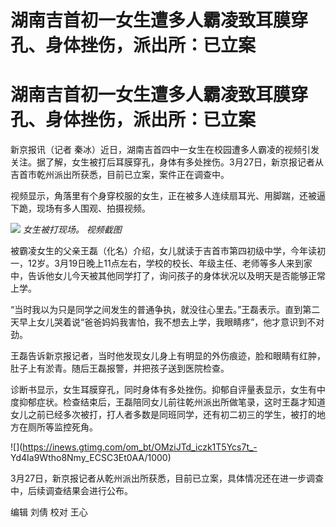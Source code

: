 # 湖南吉首初一女生遭多人霸凌致耳膜穿孔、身体挫伤，派出所：已立案

# 湖南吉首初一女生遭多人霸凌致耳膜穿孔、身体挫伤，派出所：已立案

新京报讯（记者
秦冰）近日，湖南吉首四中一女生在校园遭多人霸凌的视频引发关注。据了解，女生被打后耳膜穿孔，身体有多处挫伤。3月27日，新京报记者从吉首市乾州派出所获悉，目前已立案，案件正在调查中。

视频显示，角落里有个身穿校服的女生，正在被多人连续扇耳光、用脚踹，还被逼下跪，现场有多人围观、拍摄视频。

![](https://inews.gtimg.com/om_bt/O0McEBj3pynkMSWsRfIqdsAOatEngpkm02Z0hvlf3vhaIAA/1000)
_女生被打现场。 视频截图_

被霸凌女生的父亲王磊（化名）介绍，女儿就读于吉首市第四初级中学，今年读初一，12岁。3月19日晚上11点左右，学校的校长、年级主任、老师等多人来到家中，告诉他女儿今天被其他同学打了，询问孩子的身体状况以及明天是否能够正常上学。

“当时我以为只是同学之间发生的普通争执，就没往心里去。”王磊表示。直到第二天早上女儿哭着说“爸爸妈妈我害怕，我不想去上学，我眼睛疼”，他才意识到不对劲。

王磊告诉新京报记者，当时他发现女儿身上有明显的外伤痕迹，脸和眼睛有红肿，肚子上有淤青。随后王磊报警，并把孩子送到医院检查。

诊断书显示，女生耳膜穿孔，同时身体有多处挫伤。抑郁自评量表显示，女生有中度抑郁症状。检查结束后，王磊陪同女儿前往乾州派出所做笔录，这时王磊才知道女儿之前已经多次被打，打人者多数是同班同学，还有初二初三的学生，被打的地方在厕所等监控死角。

![](https://inews.gtimg.com/om_bt/OMziJTd_iczk1T5Ycs7t_-
Yd4Ia9Wtho8Nmy_ECSC3Et0AA/1000)

3月27日，新京报记者从乾州派出所获悉，目前已立案，具体情况还在进一步调查中，后续调查结果会进行公布。

编辑 刘倩 校对 王心

